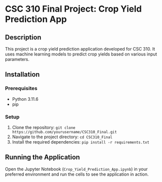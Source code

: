 # CSC 310 Final Project: Crop Yield Prediction App

## Description
This project is a crop yield prediction application developed for CSC 310. It uses machine learning models to predict crop yields based on various input parameters.

## Installation

### Prerequisites
- Python 3.11.6
- pip

### Setup
1. Clone the repository: `git clone https://github.com/yourusername/CSC310_Final.git`
2. Navigate to the project directory: `cd CSC310_Final`
3. Install the required dependencies: `pip install -r requirements.txt`

## Running the Application
Open the Jupyter Notebook (`Crop_Yield_Prediction_App.ipynb`) in your preferred environment and run the cells to see the application in action.
